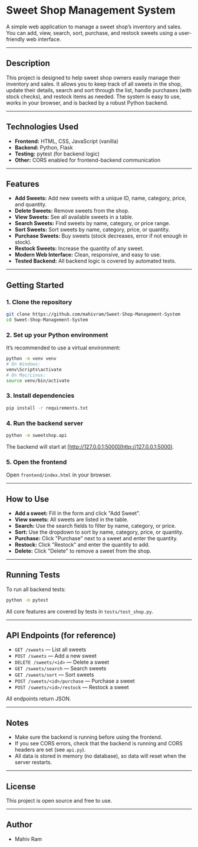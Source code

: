 # Sweet Shop Management System

A simple web application to manage a sweet shop’s inventory and sales.
You can add, view, search, sort, purchase, and restock sweets using a user-friendly web interface.

---

## Description

This project is designed to help sweet shop owners easily manage their inventory and sales.
It allows you to keep track of all sweets in the shop, update their details, search and sort through the list, handle purchases (with stock checks), and restock items as needed.
The system is easy to use, works in your browser, and is backed by a robust Python backend.

---

## Technologies Used

* **Frontend:** HTML, CSS, JavaScript (vanilla)
* **Backend:** Python, Flask
* **Testing:** pytest (for backend logic)
* **Other:** CORS enabled for frontend-backend communication

---

## Features

* **Add Sweets:** Add new sweets with a unique ID, name, category, price, and quantity.
* **Delete Sweets:** Remove sweets from the shop.
* **View Sweets:** See all available sweets in a table.
* **Search Sweets:** Find sweets by name, category, or price range.
* **Sort Sweets:** Sort sweets by name, category, price, or quantity.
* **Purchase Sweets:** Buy sweets (stock decreases, error if not enough in stock).
* **Restock Sweets:** Increase the quantity of any sweet.
* **Modern Web Interface:** Clean, responsive, and easy to use.
* **Tested Backend:** All backend logic is covered by automated tests.

---

## Getting Started

### 1. Clone the repository

```sh
git clone https://github.com/mahivram/Sweet-Shop-Management-System
cd Sweet-Shop-Management-System
```

### 2. Set up your Python environment

It’s recommended to use a virtual environment:

```sh
python -m venv venv
# On Windows:
venv\Scripts\activate
# On Mac/Linux:
source venv/bin/activate
```

### 3. Install dependencies

```sh
pip install -r requirements.txt
```

### 4. Run the backend server

```sh
python -m sweetshop.api
```

The backend will start at [http://127.0.0.1:5000](http://127.0.0.1:5000).

### 5. Open the frontend

Open `frontend/index.html` in your browser.

---

## How to Use

* **Add a sweet:** Fill in the form and click "Add Sweet".
* **View sweets:** All sweets are listed in the table.
* **Search:** Use the search fields to filter by name, category, or price.
* **Sort:** Use the dropdown to sort by name, category, price, or quantity.
* **Purchase:** Click "Purchase" next to a sweet and enter the quantity.
* **Restock:** Click "Restock" and enter the quantity to add.
* **Delete:** Click "Delete" to remove a sweet from the shop.

---

## Running Tests

To run all backend tests:

```sh
python -m pytest
```

All core features are covered by tests in `tests/test_shop.py`.

---

## API Endpoints (for reference)

* `GET /sweets` — List all sweets
* `POST /sweets` — Add a new sweet
* `DELETE /sweets/<id>` — Delete a sweet
* `GET /sweets/search` — Search sweets
* `GET /sweets/sort` — Sort sweets
* `POST /sweets/<id>/purchase` — Purchase a sweet
* `POST /sweets/<id>/restock` — Restock a sweet

All endpoints return JSON.

---

## Notes

* Make sure the backend is running before using the frontend.
* If you see CORS errors, check that the backend is running and CORS headers are set (see `api.py`).
* All data is stored in memory (no database), so data will reset when the server restarts.

---

## License

This project is open source and free to use.

---

## Author

- Mahiv Ram
